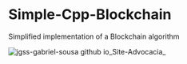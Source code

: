 # Simple-Cpp-Blockchain
Simplified implementation of a Blockchain algorithm

![jgss-gabriel-sousa github io_Site-Advocacia_](https://www.aurigait.com/wp-content/uploads/2023/01/What-Is-Blockchain-Infographic-1024x551.jpg)
